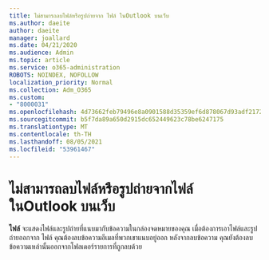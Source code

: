 ```yaml
---
title: ไม่สามารถลบไฟล์หรือรูปถ่ายจาก ไฟล์ ในOutlook บนเว็บ
ms.author: daeite
author: daeite
manager: joallard
ms.date: 04/21/2020
ms.audience: Admin
ms.topic: article
ms.service: o365-administration
ROBOTS: NOINDEX, NOFOLLOW
localization_priority: Normal
ms.collection: Adm_O365
ms.custom:
- "8000031"
ms.openlocfilehash: 4d73662feb79496e8a0901588d35359ef6d878067d93adf2172504e4d96af1cc
ms.sourcegitcommit: b5f7da89a650d2915dc652449623c78be6247175
ms.translationtype: MT
ms.contentlocale: th-TH
ms.lasthandoff: 08/05/2021
ms.locfileid: "53961467"
---
```

# <a name="cant-delete-files-or-photos-from-files-in-outlook-on-the-web"></a>ไม่สามารถลบไฟล์หรือรูปถ่ายจากไฟล์ในOutlook บนเว็บ

**ไฟล์** จะแสดงไฟล์และรูปถ่ายที่แนบมากับข้อความในกล่องจดหมายของคุณ เมื่อต้องการเอาไฟล์และรูปถ่ายออกจาก ไฟล์ คุณต้องลบข้อความอีเมลที่พวกเขาแนบอยู่ออก หลังจากลบข้อความ คุณยังต้องลบข้อความเหล่านั้นออกจากโฟลเดอร์รายการที่ถูกลบด้วย